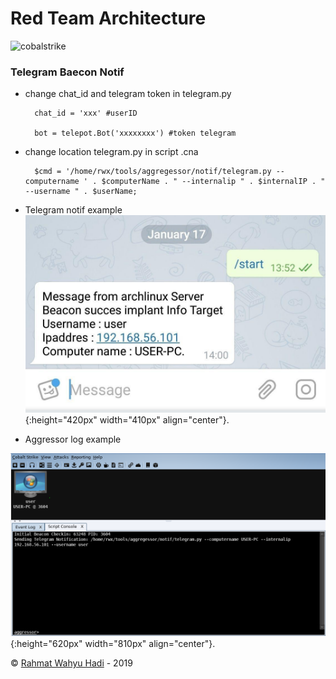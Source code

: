 # Red Team Architecture

![cobalstrike](https://www.cobaltstrike.com/images/pivotgraph.png) 


### Telegram Baecon Notif

* change chat_id and  telegram token in telegram.py

		chat_id = 'xxx' #userID

		bot = telepot.Bot('xxxxxxxx') #token telegram


* change location telegram.py in script .cna

	    $cmd = '/home/rwx/tools/aggregessor/notif/telegram.py --computername ' . $computerName . " --internalip " . $internalIP . " --username " . $userName;
	       
	      
	 
* Telegram notif example
![notif](./image/text4.jpg){:height="420px" width="410px" align="center"}.

* Aggressor log example

![notif](image/text1.png){:height="620px" width="810px" align="center"}.

&copy; [Rahmat Wahyu Hadi](https://github.com/wahyuhadi) - 2019

